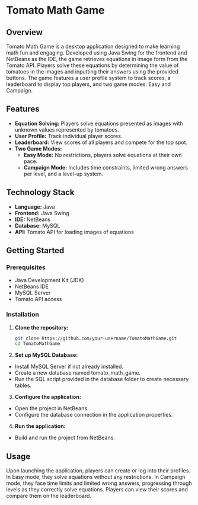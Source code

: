 # Tomato Math Game

## Overview

Tomato Math Game is a desktop application designed to make learning math fun and engaging. Developed using Java Swing for the frontend and NetBeans as the IDE, the game retrieves equations in image form from the Tomato API. Players solve these equations by determining the value of tomatoes in the images and inputting their answers using the provided buttons. The game features a user profile system to track scores, a leaderboard to display top players, and two game modes: Easy and Campaign.

## Features

- **Equation Solving:** Players solve equations presented as images with unknown values represented by tomatoes.
- **User Profile:** Track individual player scores.
- **Leaderboard:** View scores of all players and compete for the top spot.
- **Two Game Modes:**
  - **Easy Mode:** No restrictions, players solve equations at their own pace.
  - **Campaign Mode:** Includes time constraints, limited wrong answers per level, and a level-up system.

## Technology Stack

- **Language:** Java
- **Frontend:** Java Swing
- **IDE:** NetBeans
- **Database:** MySQL
- **API:** Tomato API for loading images of equations

## Getting Started

### Prerequisites

- Java Development Kit (JDK)
- NetBeans IDE
- MySQL Server
- Tomato API access

### Installation

1. **Clone the repository:**
   ```bash
   git clone https://github.com/your-username/TomatoMathGame.git
   cd TomatoMathGame

2. **Set up MySQL Database:**

- Install MySQL Server if not already installed.
- Create a new database named tomato_math_game.
- Run the SQL script provided in the database folder to create necessary tables.

3. **Configure the application:**

- Open the project in NetBeans.
- Configure the database connection in the application properties.

4. **Run the application:**

- Build and run the project from NetBeans.

## Usage
Upon launching the application, players can create or log into their profiles. In Easy mode, they solve equations without any restrictions. In Campaign mode, they face time limits and limited wrong answers, progressing through levels as they correctly solve equations. Players can view their scores and compare them on the leaderboard.

